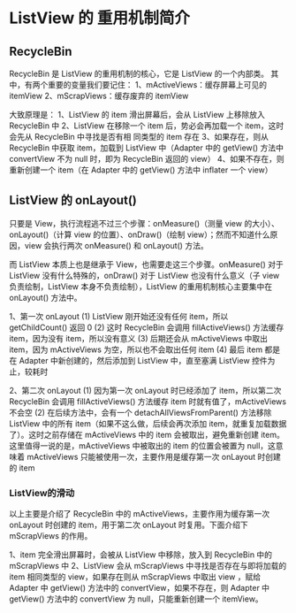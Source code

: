 
# ListView 的 重用机制简介

## RecycleBin
RecycleBin 是 ListView 的重用机制的核心，它是 ListView 的一个内部类。
其中，有两个重要的变量我们要记住：
1、mActiveViews：缓存屏幕上可见的 itemView
2、mScrapViews：缓存废弃的 itemView

大致原理是：
1、ListView 的 item 滑出屏幕后，会从 ListView 上移除放入 RecycleBin 中
2、ListView 在移除一个 item 后，势必会再加载一个 item，这时会先从 RecycleBin 中寻找是否有相      同类型的 item 存在
3、如果存在，则从 RecycleBin 中获取 item，加载到 ListView 中（Adapter 中的  getView() 方法中 convertView 不为 null 时，即为 RecycleBin 返回的 view）
4、如果不存在，则重新创建一个 item（在 Adapter 中的 getView() 方法中 inflater 一个 view）

## ListView 的 onLayout()
只要是 View，执行流程逃不过三个步骤：onMeasure()（测量 view 的大小）、onLayout()（计算 view 的位置）、onDraw()（绘制 view）；然而不知道什么原因，view 会执行两次 onMeasure() 和 onLayout() 方法。

而 ListView 本质上也是继承于 View，也需要走这三个步骤。onMeasure() 对于 ListView 没有什么特殊的，onDraw() 对于 ListView 也没有什么意义（子 view 负责绘制，ListView 本身不负责绘制），ListView 的重用机制核心主要集中在onLayout()  方法中。

1、第一次 onLayout
(1) ListView 刚开始还没有任何 item，所以 getChildCount() 返回 0
(2) 这时 RecycleBin 会调用 fillActiveViews() 方法缓存 item，因为没有 item，所以没有意义
(3) 后期还会从 mActiveViews 中取出 item，因为 mActiveViews 为空，所以也不会取出任何 item
(4) 最后 item 都是在 Adapter 中新创建的，然后添加到 ListView 中，直至塞满 ListView 控件为止，较耗时

2、第二次 onLayout
(1) 因为第一次 onLayout 时已经添加了 item，所以第二次 RecycleBin 会调用 fillActiveViews() 方法缓存 item 时就有值了，mActiveViews 不会空
(2) 在后续方法中，会有一个 detachAllViewsFromParent() 方法移除 ListView 中的所有 item（如果不这么做，后续会再次添加 item，就重复加载数据了）。这时之前存储在 mActiveViews 中的 item 会被取出，避免重新创建 item。这里值得一说的是，mActiveViews 中被取出的 item 的位置会被置为 null，这意味着 mActiveViews 只能被使用一次，主要作用是缓存第一次 onLayout 时创建的 item

### ListView的滑动
以上主要是介绍了 RecycleBin 中的 mActiveViews，主要作用为缓存第一次 onLayout 时创建的 item，用于第二次 onLayout 时复用。下面介绍下 mScrapViews 的作用。

1、item 完全滑出屏幕时，会被从 ListView 中移除，放入到 RecycleBin 中的 mScrapViews 中
2、ListView 会从 mScrapViews 中寻找是否存在与即将加载的 item 相同类型的 view，如果存在则从 mScrapViews 中取出 view ，赋给 Adapter 中 getView() 方法中的 convertView，如果不存在，则 Adapter 中  getView() 方法中的 convertView 为 null，只能重新创建一个 itemView。
